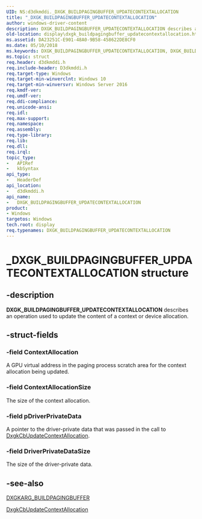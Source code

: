 ```yaml
---
UID: NS:d3dkmddi._DXGK_BUILDPAGINGBUFFER_UPDATECONTEXTALLOCATION
title: "_DXGK_BUILDPAGINGBUFFER_UPDATECONTEXTALLOCATION"
author: windows-driver-content
description: DXGK_BUILDPAGINGBUFFER_UPDATECONTEXTALLOCATION describes an operation used to update the content of a context or device allocation.
old-location: display\dxgk_buildpagingbuffer_updatecontextallocation.htm
ms.assetid: DA23251C-E901-48A0-9B58-458622DE8CF0
ms.date: 05/10/2018
ms.keywords: DXGK_BUILDPAGINGBUFFER_UPDATECONTEXTALLOCATION, DXGK_BUILDPAGINGBUFFER_UPDATECONTEXTALLOCATION structure [Display Devices], _DXGK_BUILDPAGINGBUFFER_UPDATECONTEXTALLOCATION, d3dkmddi/DXGK_BUILDPAGINGBUFFER_UPDATECONTEXTALLOCATION, display.dxgk_buildpagingbuffer_updatecontextallocation
ms.topic: struct
req.header: d3dkmddi.h
req.include-header: D3dkmddi.h
req.target-type: Windows
req.target-min-winverclnt: Windows 10
req.target-min-winversvr: Windows Server 2016
req.kmdf-ver: 
req.umdf-ver: 
req.ddi-compliance: 
req.unicode-ansi: 
req.idl: 
req.max-support: 
req.namespace: 
req.assembly: 
req.type-library: 
req.lib: 
req.dll: 
req.irql: 
topic_type:
-	APIRef
-	kbSyntax
api_type:
-	HeaderDef
api_location:
-	d3dkmddi.h
api_name:
-	DXGK_BUILDPAGINGBUFFER_UPDATECONTEXTALLOCATION
product:
- Windows
targetos: Windows
tech.root: display
req.typenames: DXGK_BUILDPAGINGBUFFER_UPDATECONTEXTALLOCATION
---
```


# _DXGK_BUILDPAGINGBUFFER_UPDATECONTEXTALLOCATION structure


## -description


<b>DXGK_BUILDPAGINGBUFFER_UPDATECONTEXTALLOCATION</b> describes an operation used to update the content of a context or device allocation.


## -struct-fields




### -field ContextAllocation

A GPU virtual address in the paging process scratch area for the context allocation being updated.


### -field ContextAllocationSize

The size of the context allocation.


### -field pDriverPrivateData

A pointer to the driver-private data that was passed in the call to <a href="https://msdn.microsoft.com/708A33C2-9620-4259-845A-2F862B6F209B">DxgkCbUpdateContextAllocation</a>.


### -field DriverPrivateDataSize

The size of the driver-private data.


## -see-also




<a href="https://msdn.microsoft.com/library/windows/hardware/ff557540">DXGKARG_BUILDPAGINGBUFFER</a>



<a href="https://msdn.microsoft.com/708A33C2-9620-4259-845A-2F862B6F209B">DxgkCbUpdateContextAllocation</a>
 

 

